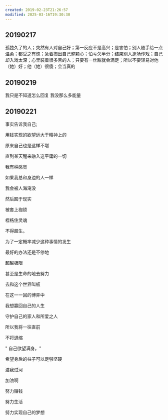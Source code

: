 ```yaml
---
created: 2019-02-23T21:26:57
modified: 2025-03-16T19:30:30
---
```


## 20190217

孤独久了的人；突然有人对自己好；第一反应不是高兴；是害怕；别人随手给一点温柔；都受之有愧；急着掏出自己整颗心；怕亏欠半分；结果别人逢场作戏；自己却入戏太深；心里装着很多苦的人；只要有一丝甜就会满足；所以不要轻易对他（她）好；他（她）很傻；会当真的

## 20190219

我只是不知道怎么回复 我没那么多能量

## 20190221

事实告诉我自己;

用钱实现的欲望远大于精神上的

原来自己也是这样不堪

直到某天醒来融入这平庸的一切

我有种感觉

如果我总和身边的人一样

我会被人海淹没

然后囿于现实

被套上枷锁

桎梏住灵魂

不得超生。

为了一定概率减少这种事情的发生

最好的办法还是不停地

超越极限

甚至是生命的地去努力

去和这个世界叫板

在这一一回的博弈中

我想赢回自己的人生

守护自己的家人和所爱之人

所以我将一往直前

不将退缩

" 自己欲望满身。"

希望身后的柱子可以足够坚硬

渡我过河

加油啊

努力赚钱

努力生活

努力实现自己的梦想

